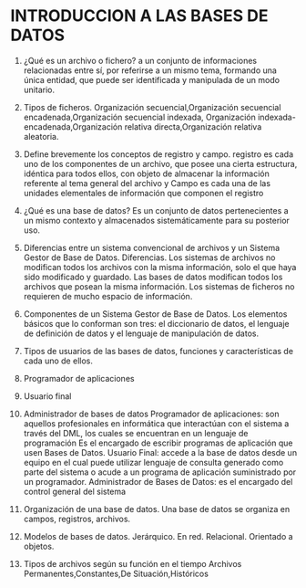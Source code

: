 # INTRODUCCION A LAS BASES DE DATOS

  1.   ¿Qué es un archivo o fichero?
  a un conjunto de informaciones
  relacionadas entre sí, por referirse a un mismo tema, formando una única entidad, que puede
  ser identificada y manipulada de un modo unitario.
  
  2.   Tipos de ficheros.
  Organización secuencial,Organización secuencial encadenada,Organización secuencial indexada,
  Organización indexada-encadenada,Organización relativa directa,Organización relativa aleatoria.
  3.   Define brevemente los conceptos de registro y campo.
   registro es cada uno de los componentes de un archivo,
   que posee una cierta estructura, idéntica para todos ellos, con objeto de almacenar la
   información referente al tema general del archivo y Campo es cada una de las unidades elementales de información que componen el
   registro
   
  4.   ¿Qué es una base de datos?
  Es un conjunto de datos pertenecientes a un mismo contexto y almacenados sistemáticamente para su posterior uso.
  
  5.   Diferencias entre un sistema convencional de archivos y un Sistema Gestor de Base de Datos.
  Diferencias. Los sistemas de archivos no modifican todos los archivos con la misma información, solo el que haya sido modificado y guardado. Las bases de datos modifican todos     los archivos que posean la misma información. Los sistemas de ficheros no requieren de mucho espacio de información.
  
  6.   Componentes de un Sistema Gestor de Base de Datos.
  Los elementos básicos que lo conforman son tres: el diccionario de datos, el lenguaje de definición de datos y el lenguaje de manipulación de datos.
  
  7.   Tipos de usuarios de las bases de datos, funciones y características de cada uno de ellos.
  1.    Programador de aplicaciones
  2.    Usuario final
  3.    Administrador de bases de datos 
  Programador de aplicaciones: son aquellos profesionales en informática que interactúan con el sistema a través del DML, los cuales se encuentran en un lenguaje de programación   Es el encargado de escribir programas de aplicación que usen Bases de Datos.
  Usuario Final: accede a la base de datos desde un equipo en el cual puede utilizar lenguaje de consulta generado como parte del sistema o acude a un programa de aplicación       suministrado por un programador.
  Administrador de Bases de Datos: es el encargado del control general del sistema
  
  8.  Organización de una base de datos.
  Una base de datos se organiza en campos, registros, archivos. 
  
  9.  Modelos de bases de datos.
  Jerárquico.
  En red.
  Relacional.
  Orientado a objetos.
  
  10.  Tipos de archivos según su función en el tiempo
Archivos Permanentes,Constantes,De Situación,Históricos

